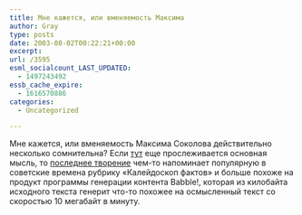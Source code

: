 ```yaml
---
title: Мне кажется, или вменяемость Максима
author: Gray
type: posts
date: 2003-08-02T00:22:21+00:00
excerpt:
url: /3595
esml_socialcount_LAST_UPDATED:
  - 1497243492
essb_cache_expire:
  - 1616570886
categories:
  - Uncategorized

---
```








Мне кажется, или вменяемость Максима Соколова действительно несколько сомнительна? Если <a href="http://www.izvestia.ru/sokolov/article36671" target="_blank">тут</a> еще прослеживается основная мысль, то <a href="http://www.izvestia.ru/sokolov/article36750" target="_blank">последнее творение</a> чем-то напоминает популярную в советские времена рубрику &#171;Калейдоскоп фактов&#187; и больше похоже на продукт программы генерации контента Babble!, которая из килобайта исходного текста генерит что-то похожее на осмысленный текст со скоростью 10 мегабайт в минуту.
